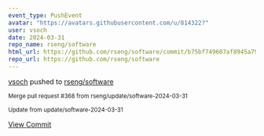 ```yaml
---
event_type: PushEvent
avatar: "https://avatars.githubusercontent.com/u/814322?"
user: vsoch
date: 2024-03-31
repo_name: rseng/software
html_url: https://github.com/rseng/software/commit/b75bf749607af8945a79e911d88fd3a24cf6c482
repo_url: https://github.com/rseng/software
---
```


<a href='https://github.com/vsoch' target='_blank'>vsoch</a> pushed to <a href='https://github.com/rseng/software' target='_blank'>rseng/software</a>

<small>Merge pull request #368 from rseng/update/software-2024-03-31

Update from update/software-2024-03-31</small>

<a href='https://github.com/rseng/software/commit/b75bf749607af8945a79e911d88fd3a24cf6c482' target='_blank'>View Commit</a>